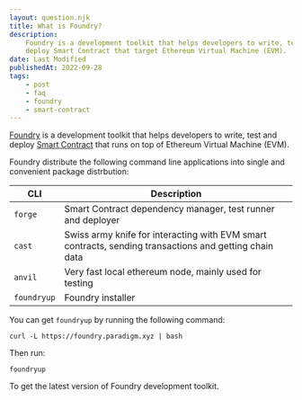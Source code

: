 ```yaml
---
layout: question.njk
title: What is Foundry?
description:
    Foundry is a development toolkit that helps developers to write, test and
    deploy Smart Contract that target Ethereum Virtual Machine (EVM).
date: Last Modified
publishedAt: 2022-09-28
tags:
    - post
    - faq
    - foundry
    - smart-contract
---
```


[Foundry][1] is a development toolkit that helps developers to write, test and
deploy [Smart Contract][2] that runs on top of Ethereum Virtual Machine (EVM).

Foundry distribute the following command line applications into single and
convenient package distrbution:

| CLI         | Description                                                                                            |
| ----------- | ------------------------------------------------------------------------------------------------------ |
| `forge`     | Smart Contract dependency manager, test runner and deployer                                            |
| `cast`      | Swiss army knife for interacting with EVM smart contracts, sending transactions and getting chain data |
| `anvil`     | Very fast local ethereum node, mainly used for testing                                                 |
| `foundryup` | Foundry installer                                                                                      |

You can get `foundryup` by running the following command:

```shell
curl -L https://foundry.paradigm.xyz | bash
```

Then run:

```shell
foundryup
```

To get the latest version of Foundry development toolkit.

[1]: https://github.com/foundry-rs/foundry
[2]: /questions/what-is-smart-contract/
